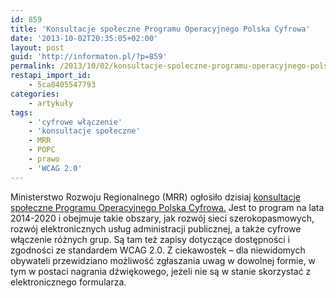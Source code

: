 ```yaml
---
id: 859
title: 'Konsultacje społeczne Programu Operacyjnego Polska Cyfrowa'
date: '2013-10-02T20:35:05+02:00'
layout: post
guid: 'http://informaton.pl/?p=859'
permalink: /2013/10/02/konsultacje-spoleczne-programu-operacyjnego-polska-cyfrowa/
restapi_import_id:
    - 5ca8405547793
categories:
    - artykuły
tags:
    - 'cyfrowe włączenie'
    - 'konsultacje społeczne'
    - MRR
    - POPC
    - prawo
    - 'WCAG 2.0'
---
```


Ministerstwo Rozwoju Regionalnego (MRR) ogłosiło dzisiaj [konsultacje społeczne Programu Operacyjnego Polska Cyfrowa.](http://www.funduszeeuropejskie.gov.pl/2014_2020/konsultacje/Strony/Okonsultacjach.aspx) Jest to program na lata 2014-2020 i obejmuje takie obszary, jak rozwój sieci szerokopasmowych, rozwój elektronicznych usług administracji publicznej, a także cyfrowe włączenie różnych grup. Są tam też zapisy dotyczące dostępności i zgodności ze standardem WCAG 2.0. Z ciekawostek – dla niewidomych obywateli przewidziano możliwość zgłaszania uwag w dowolnej formie, w tym w postaci nagrania dźwiękowego, jeżeli nie są w stanie skorzystać z elektronicznego formularza.